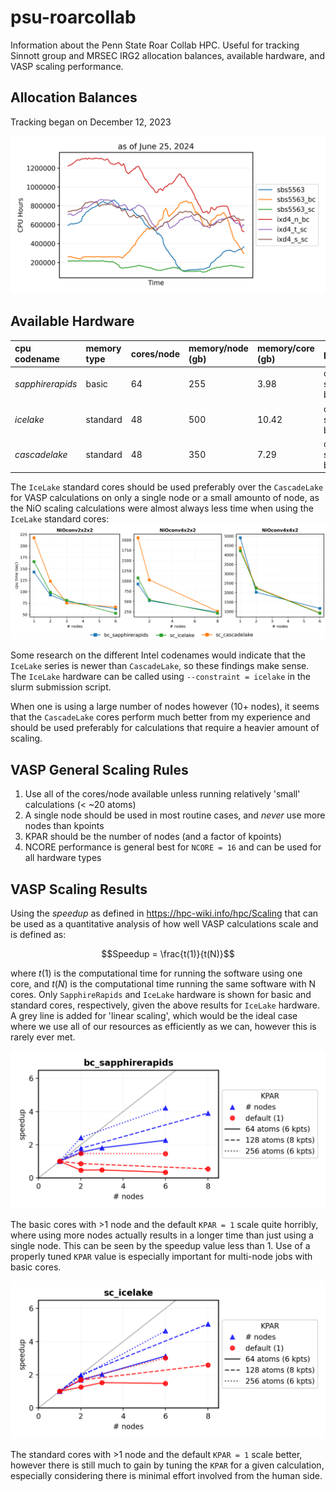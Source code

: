 # psu-roarcollab

Information about the Penn State Roar Collab HPC. Useful for tracking Sinnott group and MRSEC IRG2 allocation balances, available hardware, and VASP scaling performance.

## Allocation Balances
Tracking began on December 12, 2023

![plot](/results/alloc_balances.png)

## Available Hardware
|cpu codename       |memory type|cores/node |memory/node (gb)   |memory/core (gb)   |partitions             |
|:---               |:---       |:---       |:---               |:---               |:---                   |
|*sapphirerapids*   |basic      |64         |255                |3.98               |open, sla-prio, burst  |
|*icelake*          |standard   |48         |500                |10.42              |open, sla-prio, burst  |
|*cascadelake*      |standard   |48         |350                |7.29               |open, sla-prio, burst  |

The `IceLake` standard cores should be used preferably over the `CascadeLake` for VASP calculations on only a single node or a small amounto of node, as the NiO scaling calculations were almost always less time when using the `IceLake` standard cores:
![plot](./results/kpar_times_allNiO.png)

Some research on the different Intel codenames would indicate that the `IceLake` series is newer than `CascadeLake`, so these findings make sense. The `IceLake` hardware can be called using `--constraint = icelake` in the slurm submission script.

When one is using a large number of nodes however (10+ nodes), it seems that the `CascadeLake` cores perform much better from my experience and should be used preferably for calculations that require a heavier amount of scaling.

## VASP General Scaling Rules
1. Use all of the cores/node available unless running relatively 'small' calculations (< ~20 atoms)
2. A single node should be used in most routine cases, and *never* use more nodes than kpoints
3. KPAR should be the number of nodes (and a factor of kpoints)
4. NCORE performance is general best for `NCORE = 16` and can be used for all hardware types

## VASP Scaling Results
Using the *speedup* as defined in https://hpc-wiki.info/hpc/Scaling that can be used as a quantitative analysis of how well VASP calculations scale and is defined as:

$$Speedup = \frac{t(1)}{t(N)}$$

where $t(1)$ is the computational time for running the software using one core, and $t(N)$ is the computational time running the same software with N cores. Only `SapphireRapids` and `IceLake` hardware is shown for basic and standard cores, respectively, given the above results for `IceLake` hardware. A grey line is added for 'linear scaling', which would be the ideal case where we use all of our resources as efficiently as we can, however this is rarely ever met.

![plot](./results/kpar_speedup_bc_sapphirerapids.png)

The basic cores with >1 node and the default `KPAR = 1` scale quite horribly, where using more nodes actually results in a longer time than just using a single node. This can be seen by the speedup value less than 1. Use of a properly tuned `KPAR` value is especially important for multi-node jobs with basic cores.

![plot](./results/kpar_speedup_sc_icelake.png)

The standard cores with >1 node and the default `KPAR = 1` scale better, however there is still much to gain by tuning the `KPAR` for a given calculation, especially considering there is minimal effort involved from the human side.
